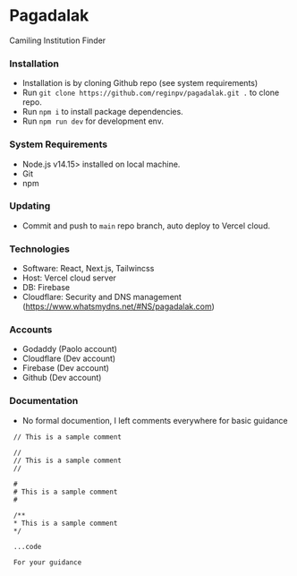 # Pagadalak

Camiling Institution Finder

### Installation
- Installation is by cloning Github repo (see system requirements)
- Run `git clone https://github.com/reginpv/pagadalak.git .` to clone repo.
- Run `npm i` to install package dependencies.
- Run `npm run dev` for development env.

### System Requirements
- Node.js v14.15> installed on local machine.
- Git
- npm

### Updating
- Commit and push to `main` repo branch, auto deploy to Vercel cloud.

### Technologies
- Software: React, Next.js, Tailwincss
- Host: Vercel cloud server
- DB: Firebase
- Cloudflare: Security and DNS management (https://www.whatsmydns.net/#NS/pagadalak.com)

### Accounts
- Godaddy (Paolo account)
- Cloudflare (Dev account)
- Firebase (Dev account)
- Github (Dev account)

### Documentation
- No formal documention, I left comments everywhere for basic guidance

```
 // This is a sample comment

 //
 // This is a sample comment
 //

 #
 # This is a sample comment
 #

 /**
 * This is a sample comment
 */

 ...code

 For your guidance
```